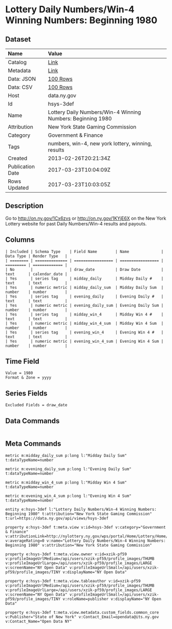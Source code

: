 # Lottery Daily Numbers/Win-4 Winning Numbers: Beginning 1980

## Dataset

| Name | Value |
| :--- | :---- |
| Catalog | [Link](https://catalog.data.gov/dataset/lottery-daily-numbers-win-4-winning-numbers-beginning-1980) |
| Metadata | [Link](https://data.ny.gov/api/views/hsys-3def) |
| Data: JSON | [100 Rows](https://data.ny.gov/api/views/hsys-3def/rows.json?max_rows=100) |
| Data: CSV | [100 Rows](https://data.ny.gov/api/views/hsys-3def/rows.csv?max_rows=100) |
| Host | data.ny.gov |
| Id | hsys-3def |
| Name | Lottery Daily Numbers/Win-4 Winning Numbers: Beginning 1980 |
| Attribution | New York State Gaming Commission |
| Category | Government & Finance |
| Tags | numbers, win-4, new york lottery, winning, results |
| Created | 2013-02-26T20:21:34Z |
| Publication Date | 2017-03-23T10:04:09Z |
| Rows Updated | 2017-03-23T10:03:05Z |

## Description

Go to http://on.ny.gov/1Cx6zvs or http://on.ny.gov/1KYjE6X on the New York Lottery website for past Daily Numbers/Win-4 results and payouts.

## Columns

```ls
| Included | Schema Type    | Field Name        | Name              | Data Type | Render Type   |
| ======== | ============== | ================= | ================= | ========= | ============= |
| No       |                | draw_date         | Draw Date         | text      | calendar_date |
| Yes      | series tag     | midday_daily      | Midday Daily #    | text      | text          |
| Yes      | numeric metric | midday_daily_sum  | Midday Daily Sum  | number    | number        |
| Yes      | series tag     | evening_daily     | Evening Daily #   | text      | text          |
| Yes      | numeric metric | evening_daily_sum | Evening Daily Sum | number    | number        |
| Yes      | series tag     | midday_win_4      | Midday Win 4 #    | text      | text          |
| Yes      | numeric metric | midday_win_4_sum  | Midday Win 4 Sum  | number    | number        |
| Yes      | series tag     | evening_win_4     | Evening Win 4 #   | text      | text          |
| Yes      | numeric metric | evening_win_4_sum | Evening Win 4 Sum | number    | number        |
```

## Time Field

```ls
Value = 1980
Format & Zone = yyyy
```

## Series Fields

```ls
Excluded Fields = draw_date
```

## Data Commands

```ls
```

## Meta Commands

```ls
metric m:midday_daily_sum p:long l:"Midday Daily Sum" t:dataTypeName=number

metric m:evening_daily_sum p:long l:"Evening Daily Sum" t:dataTypeName=number

metric m:midday_win_4_sum p:long l:"Midday Win 4 Sum" t:dataTypeName=number

metric m:evening_win_4_sum p:long l:"Evening Win 4 Sum" t:dataTypeName=number

entity e:hsys-3def l:"Lottery Daily Numbers/Win-4 Winning Numbers: Beginning 1980" t:attribution="New York State Gaming Commission" t:url=https://data.ny.gov/api/views/hsys-3def

property e:hsys-3def t:meta.view v:id=hsys-3def v:category="Government & Finance" v:attributionLink=http://nylottery.ny.gov/wps/portal/Home/Lottery/Home/YOUR+LOTTERY/Drawing+Results/drawing+results/ v:averageRating=0 v:name="Lottery Daily Numbers/Win-4 Winning Numbers: Beginning 1980" v:attribution="New York State Gaming Commission"

property e:hsys-3def t:meta.view.owner v:id=xzik-pf59 v:profileImageUrlMedium=/api/users/xzik-pf59/profile_images/THUMB v:profileImageUrlLarge=/api/users/xzik-pf59/profile_images/LARGE v:screenName="NY Open Data" v:profileImageUrlSmall=/api/users/xzik-pf59/profile_images/TINY v:displayName="NY Open Data"

property e:hsys-3def t:meta.view.tableauthor v:id=xzik-pf59 v:profileImageUrlMedium=/api/users/xzik-pf59/profile_images/THUMB v:profileImageUrlLarge=/api/users/xzik-pf59/profile_images/LARGE v:screenName="NY Open Data" v:profileImageUrlSmall=/api/users/xzik-pf59/profile_images/TINY v:roleName=publisher v:displayName="NY Open Data"

property e:hsys-3def t:meta.view.metadata.custom_fields.common_core v:Publisher="State of New York" v:Contact_Email=opendata@its.ny.gov v:Contact_Name="Open Data NY"
```